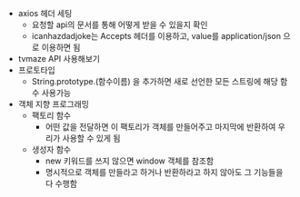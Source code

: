 - axios 헤더 세팅
    - 요청할 api의 문서를 통해 어떻게 받을 수 있을지 확인
    - icanhazdadjoke는 Accepts 헤더를 이용하고, value를 application/json 으로 이용하면 됨
- tvmaze API 사용해보기
- 프로토타입
    - String.prototype.(함수이름) 을 추가하면 새로 선언한 모든 스트링에 해당 함수 사용가능
- 객체 지향 프로그래밍
    - 팩토리 함수
        - 어떤 값을 전달하면 이 팩토리가 객체를 만들어주고
        마지막에 반환하여 우리가 사용할 수 있게 됨
    - 생성자 함수
        - new 키워드를 쓰지 않으면 window 객체를 참조함
        - 명시적으로 객체를 만들라고 하거나 반환하라고 하지 않아도 그 기능들을 다 수행함